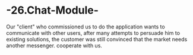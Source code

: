# -26.Chat-Module-
Our "client" who commissioned us to do the application wants to communicate with other users, after many attempts to persuade him to existing solutions, the customer was still convinced that the market needs another messenger. cooperate with us.
